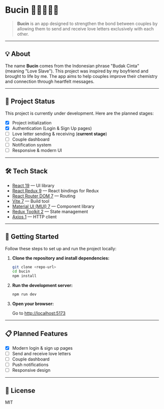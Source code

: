 # Bucin 🎀🫶🏻💌💓

> **Bucin** is an app designed to strengthen the bond between couples by allowing them to send and receive love letters exclusively with each other.

---

## 💡 About

The name **Bucin** comes from the Indonesian phrase "Budak Cinta" (meaning "Love Slave"). This project was inspired by my boyfriend and brought to life by me. The app aims to help couples improve their chemistry and connection through heartfelt messages.

---

## 🚧 Project Status

This project is currently under development. Here are the planned stages:

- [x] Project initialization
- [x] Authentication (Login & Sign Up pages)
- [ ] Love letter sending & receiving (**current stage**)
- [ ] Couple dashboard
- [ ] Notification system
- [ ] Responsive & modern UI

---

## 🛠️ Tech Stack

- [React 19](https://react.dev/) — UI library
- [React Redux 9](https://react-redux.js.org/) — React bindings for Redux
- [React Router DOM 7](https://reactrouter.com/) — Routing
- [Vite 7](https://vitejs.dev/) — Build tool
- [Material UI (MUI) 7](https://mui.com/) — Component library
- [Redux Toolkit 2](https://redux-toolkit.js.org/) — State management
- [Axios 1](https://axios-http.com/) — HTTP client

---

## 🚀 Getting Started

Follow these steps to set up and run the project locally:

1. **Clone the repository and install dependencies:**

   ```bash
   git clone <repo-url>
   cd bucin
   npm install
   ```

2. **Run the development server:**

   ```bash
   npm run dev
   ```

3. **Open your browser:**

   Go to [http://localhost:5173](http://localhost:5173)

---

## 📋 Planned Features

- [x] Modern login & sign up pages
- [ ] Send and receive love letters
- [ ] Couple dashboard
- [ ] Push notifications
- [ ] Responsive design

---

## 📄 License

MIT
